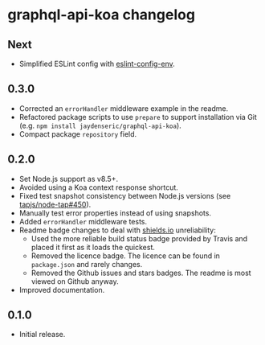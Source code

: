 # graphql-api-koa changelog

## Next

- Simplified ESLint config with [eslint-config-env](https://npm.im/eslint-config-env).

## 0.3.0

- Corrected an `errorHandler` middleware example in the readme.
- Refactored package scripts to use `prepare` to support installation via Git (e.g. `npm install jaydenseric/graphql-api-koa`).
- Compact package `repository` field.

## 0.2.0

- Set Node.js support as v8.5+.
- Avoided using a Koa context response shortcut.
- Fixed test snapshot consistency between Node.js versions (see [tapjs/node-tap#450](https://github.com/tapjs/node-tap/issues/450)).
- Manually test error properties instead of using snapshots.
- Added `errorHandler` middleware tests.
- Readme badge changes to deal with [shields.io](https://shields.io) unreliability:
  - Used the more reliable build status badge provided by Travis and placed it first as it loads the quickest.
  - Removed the licence badge. The licence can be found in `package.json` and rarely changes.
  - Removed the Github issues and stars badges. The readme is most viewed on Github anyway.
- Improved documentation.

## 0.1.0

- Initial release.
